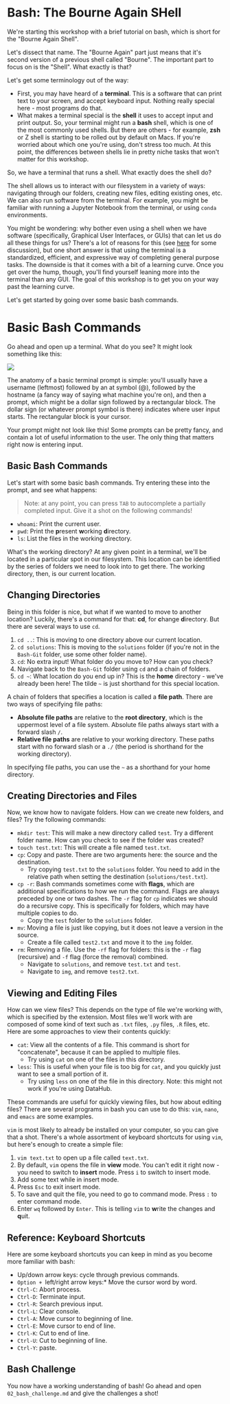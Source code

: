 # Bash: The **B**ourne **A**gain **SH**ell

We're starting this workshop with a brief tutorial on bash, which is short for
the "Bourne Again Shell".

Let's dissect that name. The "Bourne Again" part just means that it's second
version of a previous shell called "Bourne". The important part to focus on is
the "Shell". What exactly is that?

Let's get some terminology out of the way:

* First, you may have heard of a **terminal**. This is a software that can print
  text to your screen, and accept keyboard input. Nothing really special here -
  most programs do that.
* What makes a terminal special is the **shell** it uses to accept input and
  print output. So, your terminal might run a **bash** shell, which is one of
  the most commonly used shells. But there are others - for example, **zsh** or
  Z shell is starting to be rolled out by default on Macs. If you're worried
  about which one you're using, don't stress too much. At this point, the
  differences between shells lie in pretty niche tasks that won't matter for
  this workshop.

So, we have a terminal that runs a shell. What exactly does the shell do?

The shell allows us to interact with our filesystem in a variety of ways:
navigating through our folders, creating new files, editing existing ones, etc.
We can also run software from the terminal. For example, you might be familiar
with running a Jupyter Notebook from the terminal, or using `conda`
environments.

You might be wondering: why bother even using a shell when we have software
(specifically, Graphical User Interfaces, or GUIs) that can let us do all these
things for us? There's a lot of reasons for this (see
[here](https://ux.stackexchange.com/questions/101990/why-are-terminal-consoles-still-used)
for some discussion), but one short answer is that using the terminal is a
standardized, efficient, and expressive way of completing general purpose tasks.
The downside is that it comes with a bit of a learning curve. Once you get over
the hump, though, you'll find yourself leaning more into the terminal than any
GUI. The goal of this workshop is to get you on your way past the learning
curve.

Let's get started by going over some basic bash commands.
# Basic Bash Commands

Go ahead and open up a terminal. What do you see? It might look something like
this:

![](../img/prompt.png)

The anatomy of a basic terminal prompt is simple: you'll usually have a username
(leftmost) followed by an at symbol (@), followed by the hostname (a fancy way
of saying what machine you're on), and then a prompt, which might be a dollar
sign followed by a rectangular block. The dollar sign (or whatever prompt symbol
is there) indicates where user input starts. The rectangular block is your
cursor.

Your prompt might not look like this! Some prompts can be pretty fancy, and
contain a lot of useful information to the user. The only thing that matters
right now is entering input.

## Basic Bash Commands

Let's start with some basic bash commands. Try entering these into the prompt,
and see what happens:

> Note: at any point, you can press `TAB` to autocomplete a partially completed
> input. Give it a shot on the following commands!

* `whoami`: Print the current user.
* `pwd`: Print the **p**resent **w**orking **d**irectory.
* `ls`: List the files in the working directory.

What's the working directory? At any given point in a terminal, we'll be located
in a particular spot in our filesystem. This location can be identified by the
series of folders we need to look into to get there. The working directory,
then, is our current location.

## Changing Directories

Being in this folder is nice, but what if we wanted to move to another location?
Luckily, there's a command for that: **cd**, for  **c**hange **d**irectory. But
there are several ways to use `cd`.

1. `cd ..`: This is moving to one directory above our current location.
2. `cd solutions`: This is moving to the `solutions` folder (if you're not in
   the `Bash-Git` folder, use some other folder name).
3. `cd`: No extra input! What folder do you move to? How can you check?
4. Navigate back to the `Bash-Git` folder using `cd` and a chain of folders.
5. `cd ~`: What location do you end up in? This is the **home** directory -
   we've already been here! The tilde `~` is just shorthand for this special
   location.

A chain of folders that specifies a location is called a **file path**. There
are two ways of specifying file paths:

* **Absolute file paths** are relative to the **root directory**, which is the
  uppermost level of a file system. Absolute file paths always start with a
  forward slash `/`.
* **Relative file paths** are relative to your working directory. These paths
  start with no forward slash or a `./` (the period is shorthand for the working
  directory).

In specifying file paths, you can use the `~` as a shorthand for your home
directory.

## Creating Directories and Files

Now, we know how to navigate folders. How can we create new folders, and files?
Try the following commands:

* `mkdir test`: This will make a new directory called `test`. Try a different
  folder name. How can you check to see if the folder was created?
* `touch test.txt`: This will create a file named `test.txt`.
* `cp`: Copy and paste. There are two arguments here: the source and the
  destination.
  * Try copying `test.txt` to the `solutions` folder. You need to add in the
  relative path when setting the destination (`solutions/test.txt`).
* `cp -r`: Bash commands sometimes come with **flags**, which are additional
  specifications to how we run the command. Flags are always preceded by one or
  two dashes. The `-r` flag for `cp` indicates we should do a recursive copy.
  This is specifically for folders, which may have multiple copies to do.
  * Copy the `test` folder to the `solutions` folder.
* `mv`: Moving a file is just like copying, but it does not leave a version in
  the source.
  * Create a file called `test2.txt` and move it to the `img` folder.
* `rm`: Removing a file. Use the `-rf` flag for folders: this is the `-r` flag
  (recursive) and `-f` flag (force the removal) combined.
  * Navigate to `solutions`, and remove `test.txt` and `test`.
  * Navigate to `img`, and remove `test2.txt`.

## Viewing and Editing Files

How can we view files? This depends on the type of file we're working with,
which is specified by the extension. Most files we'll work with are composed of
some kind of text such as `.txt` files, `.py` files, `.R` files, etc. Here are
some approaches to view their contents quickly:

* `cat`: View all the contents of a file. This command is short for
  "concatenate", because it can be applied to multiple files.
  * Try using `cat` on one of the files in this directory.
* `less`: This is useful when your file is too big for `cat`, and you quickly
  just want to see a small portion of it.
  * Try using `less` on one of the file in this directory. Note: this might
  not work if you're using DataHub.

These commands are useful for quickly viewing files, but how about editing
files? There are several programs in bash you can use to do this: `vim`, `nano`,
and `emacs` are some examples.

`vim` is most likely to already be installed on your computer, so you can give
that a shot. There's a whole assortment of keyboard shortcuts for using `vim`,
but here's enough to create a simple file:

1. `vim text.txt` to open up a file called `text.txt`.
2. By default, `vim` opens the file in **view** mode. You can't edit it right
   now - you need to switch to **insert** mode. Press `i` to switch to insert
   mode.
3. Add some text while in insert mode.
4. Press `Esc` to exit insert mode.
5. To save and quit the file, you need to go to command mode. Press `:` to enter
   command mode.
6. Enter `wq` followed by `Enter`. This is telling `vim` to **w**rite the
   changes and **q**uit.

## Reference: Keyboard Shortcuts

Here are some keyboard shortcuts you can keep in mind as you become more
familiar with bash:

* Up/down arrow keys: cycle through previous commands.
* `Option + `left/right arrow keys:* Move the cursor word by word.
* `Ctrl-C`: Abort process.
* `Ctrl-D`: Terminate input.
* `Ctrl-R`: Search previous input.
* `Ctrl-L`: Clear console.
* `Ctrl-A`: Move cursor to beginning of line.
* `Ctrl-E`: Move cursor to end of line.
* `Ctrl-K`: Cut to end of line.
* `Ctrl-U`: Cut to beginning of line.
* `Ctrl-Y`: paste.

## Bash Challenge

You now have a working understanding of bash! Go ahead and open
`02_bash_challenge.md` and give the challenges a shot!
